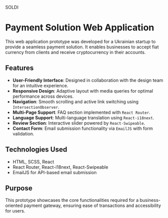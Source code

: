 SOLDI
# Payment Solution Web Application

This web application prototype was developed for a Ukrainian startup to provide a seamless payment solution. It enables businesses to accept fiat currency from clients and receive cryptocurrency in their accounts.

## Features
- **User-Friendly Interface**: Designed in collaboration with the design team for an intuitive experience.
- **Responsive Design**: Adaptive layout with media queries for optimal performance across devices.
- **Navigation**: Smooth scrolling and active link switching using `IntersectionObserver`.
- **Multi-Page Support**: FAQ section implemented with `React Router`.
- **Language Support**: Multi-language translation using `React-i18next`.
- **Review Section**: Interactive slider powered by `React-Swipeable`.
- **Contact Form**: Email submission functionality via `EmailJS` with form validation.

## Technologies Used
- HTML, SCSS, React
- React Router, React-i18next, React-Swipeable
- EmailJS for API-based email submission

## Purpose
This prototype showcases the core functionalities required for a business-oriented payment gateway, ensuring ease of transactions and accessibility for users.
